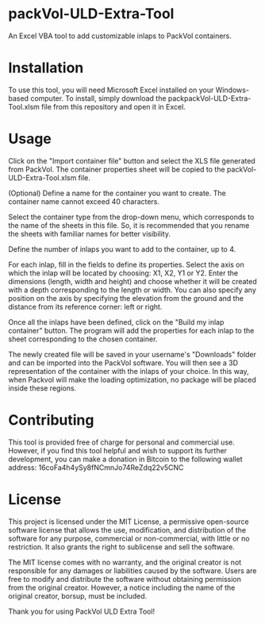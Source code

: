 # packVol-ULD-Extra-Tool
An Excel VBA tool to add customizable inlaps to PackVol containers.

Installation
============
To use this tool, you will need Microsoft Excel installed on your Windows-based computer. To install, simply download the packpackVol-ULD-Extra-Tool.xlsm file from this repository and open it in Excel.

Usage
=====
Click on the "Import container file" button and select the XLS file generated from PackVol. The container properties sheet will be copied to the packVol-ULD-Extra-Tool.xlsm file.

(Optional) Define a name for the container you want to create. The container name cannot exceed 40 characters.

Select the container type from the drop-down menu, which corresponds to the name of the sheets in this file. So, it is recommended that you rename the sheets with familiar names for better visibility.

Define the number of inlaps you want to add to the container, up to 4.

For each inlap, fill in the fields to define its properties. Select the axis on which the inlap will be located by choosing: X1, X2, Y1 or Y2. Enter the dimensions (length, width and height) and choose whether it will be created with a depth corresponding to the length or width. You can also specify any position on the axis by specifying the elevation from the ground and the distance from its reference corner: left or right.

Once all the inlaps have been defined, click on the "Build my inlap container" button. The program will add the properties for each inlap to the sheet corresponding to the chosen container.

The newly created file will be saved in your username's "Downloads" folder and can be imported into the PackVol software. You will then see a 3D representation of the container with the inlaps of your choice. In this way, when Packvol will make the loading optimization, no package will be placed inside these regions.

Contributing
============
This tool is provided free of charge for personal and commercial use. However, if you find this tool helpful and wish to support its further development, you can make a donation in Bitcoin to the following wallet address: 16coFa4h4ySy8fNCmnJo74ReZdq22v5CNC

License
=======
This project is licensed under the MIT License, a permissive open-source software license that allows the use, modification, and distribution of the software for any purpose, commercial or non-commercial, with little or no restriction. It also grants the right to sublicense and sell the software.

The MIT license comes with no warranty, and the original creator is not responsible for any damages or liabilities caused by the software. Users are free to modify and distribute the software without obtaining permission from the original creator. However, a notice including the name of the original creator, borsup, must be included.


Thank you for using PackVol ULD Extra Tool!
